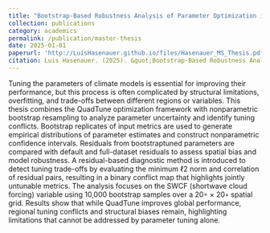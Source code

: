 ```yaml
---
title: "Bootstrap-Based Robustness Analysis of Parameter Optimization in Climate Models Using QuadTune"
collection: publications
category: academics
permalink: /publication/master-thesis
date: 2025-01-01
paperurl: 'http://LuisHasenauer.github.io/files/Hasenauer_MS_Thesis.pdf'
citation: Luis Hasenauer. (2025). &quot;Bootstrap-Based Robustness Analysis of Parameter Optimization in Climate Models Using QuadTune.&quot; <i>tbd</i>. 1(1).'
---
```


Tuning the parameters of climate models is essential for improving their performance, but this process is often complicated by structural limitations, overfitting, and trade-offs between different regions or variables. This thesis combines the QuadTune optimization framework with nonparametric bootstrap resampling to analyze parameter uncertainty and identify tuning conflicts.
Bootstrap replicates of input metrics are used to generate empirical distributions of parameter estimates and construct nonparametric confidence intervals. Residuals from bootstraptuned parameters are compared with default and full-dataset residuals to assess spatial bias and model robustness.
A residual-based diagnostic method is introduced to detect tuning trade-offs by evaluating the minimum ℓ2 norm and correlation of residual pairs, resulting in a binary conflict map that highlights jointly untunable metrics.
The analysis focuses on the SWCF (shortwave cloud forcing) variable using 10,000 bootstrap samples over a 20◦ × 20◦ spatial grid. Results show that while QuadTune improves global performance, regional tuning conflicts and structural biases remain, highlighting limitations that cannot be addressed by parameter tuning alone.
